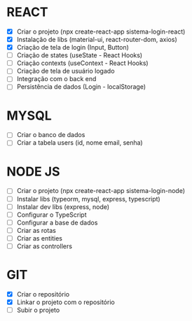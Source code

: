 # REACT

- [x] Criar o projeto (npx create-react-app sistema-login-react)
- [x] Instalação de libs (material-ui, react-router-dom, axios)
- [x] Criação de tela de login (Input, Button)
- [ ] Criação de states (useState - React Hooks)
- [ ] Criação contexts (useContext - React Hooks)
- [ ] Criação de tela de usuário logado
- [ ] Integração com o back end
- [ ] Persistência de dados (Login - localStorage)

# MYSQL

- [ ] Criar o banco de dados
- [ ] Criar a tabela users (id, nome email, senha)

# NODE JS

- [ ] Criar o projeto (npx create-react-app sistema-login-node)
- [ ] Instalar libs (typeorm, mysql, express, typescript)
- [ ] Instalar dev libs (express, node)
- [ ] Configurar o TypeScript
- [ ] Configurar a base de dados
- [ ] Criar as rotas
- [ ] Criar as entities
- [ ] Criar as controllers

# GIT

- [x] Criar o repositório
- [x] Linkar o projeto com o repositório
- [ ] Subir o projeto
